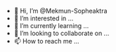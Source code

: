 - 👋 Hi, I’m @Mekmun-Sopheaktra
- 👀 I’m interested in ...
- 🌱 I’m currently learning ...
- 💞️ I’m looking to collaborate on ...
- 📫 How to reach me ...

<!---
Mekmun-Sopheaktra/Mekmun-Sopheaktra is a ✨ special ✨ repository because its `README.md` (this file) appears on your GitHub profile.
You can click the Preview link to take a look at your changes.
--->
